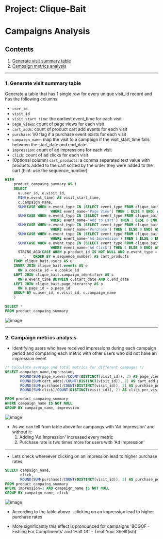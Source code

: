 # Project: Clique-Bait

# Campaigns Analysis

## Contents

 1. [Generate visit summary table](#1-generate-visit-summary-table)
 2. [Campaign metrics analysis](#2-campaign-metrics-analysis)

---

### 1. Generate visit summary table

Generate a table that has 1 single row for every unique visit_id record and has the following columns:

- `user_id`
- `visit_id`
- `visit_start_time`: the earliest event_time for each visit
- `page_views`: count of page views for each visit
- `cart_adds`: count of product cart add events for each visit
- `purchase`: 1/0 flag if a purchase event exists for each visit
- `campaign_name`: map the visit to a campaign if the visit_start_time falls between the start_date and end_date
- `impression`: count of ad impressions for each visit
- `click`: count of ad clicks for each visit
- (Optional column) `cart_products`: a comma separated text value with products added to the cart sorted by the order they were added to the cart (hint: use the sequence_number)
  

````sql
WITH 	
    product_campaing_summary AS (
	SELECT 
	  u.user_id, e.visit_id, 
	  MIN(e.event_time) AS visit_start_time,
	  c.campaign_name,
	  SUM(CASE WHEN e.event_type IN (SELECT event_type FROM clique_bait.event_identifier 
					 WHERE event_name='Page View') THEN 1 ELSE 0 END) AS page_views,
	  SUM(CASE WHEN e.event_type IN (SELECT event_type FROM clique_bait.event_identifier 
					 WHERE event_name='Add to Cart') THEN 1 ELSE 0 END) AS cart_adds,
	  SUM(CASE WHEN e.event_type IN (SELECT event_type FROM clique_bait.event_identifier 
					 WHERE event_name='Purchase') THEN 1 ELSE 0 END) AS purchase,
	  SUM(CASE WHEN e.event_type IN (SELECT event_type FROM clique_bait.event_identifier 
					 WHERE event_name='Ad Impression') THEN 1 ELSE 0 END) AS impression, 
	  SUM(CASE WHEN e.event_type IN (SELECT event_type FROM clique_bait.event_identifier 
					 WHERE event_name='Ad Click') THEN 1 ELSE 0 END) AS click, 
	  STRING_AGG(CASE WHEN p.product_id IS NOT NULL AND e.event_type = 2 THEN p.page_name ELSE NULL END, 
		', ' ORDER BY e.sequence_number) AS cart_products
	FROM clique_bait.users AS u
	INNER JOIN clique_bait.events AS e
	  ON u.cookie_id = e.cookie_id
	LEFT JOIN clique_bait.campaign_identifier AS c
	  ON e.event_time BETWEEN c.start_date AND c.end_date
	LEFT JOIN clique_bait.page_hierarchy AS p
	  ON e.page_id = p.page_id
	GROUP BY u.user_id, e.visit_id, c.campaign_name
	)
			
SELECT * 
FROM product_campaing_summary
````

![image](https://user-images.githubusercontent.com/35038779/217762488-711b41f7-2782-4de2-b3de-60a16bde2e4a.png)

---

### 2. Campaign metrics analysis

- Identifying users who have received impressions during each campaign period and comparing each metric with other users who did not have an impression event


````sql	
/* Calculate average and total metrics for different campagns */
SELECT campaign_name,impression,
	   ROUND(SUM(page_views)/COUNT(DISTINCT(visit_id)), 2) AS page_views_per_visit,
	   ROUND(SUM(cart_adds)/COUNT(DISTINCT(visit_id)), 2) AS cart_add_per_visit,
	   ROUND(SUM(purchase)/COUNT(DISTINCT(visit_id)), 2) AS purchase_per_visit,
	   ROUND(SUM(click)/COUNT(DISTINCT(visit_id)), 2) AS click_per_visit

FROM product_campaing_summary
WHERE campaign_name IS NOT NULL
GROUP BY campaign_name, impression
````
![image](https://user-images.githubusercontent.com/35038779/217835564-acaa3a50-185a-4a56-8749-aab49dd8af74.png)


- As we can tell from table above for campangs with 'Ad Impression' and without it:
	1. Adding 'Ad Impression' increased every metric
	2. Purchase rate is two times more for users with 'Ad Impression'

---

- Lets check whereever clicking on an impression lead to higher purchase rates

````sql
SELECT campaign_name,
	   click,
	   ROUND(SUM(purchase)/COUNT(DISTINCT(visit_id)), 2) AS purchase_per_visit
FROM product_campaing_summary
WHERE impression=1 AND campaign_name IS NOT NULL
GROUP BY campaign_name, click
````

![image](https://user-images.githubusercontent.com/35038779/217837565-89920598-32d7-4bdc-9f5a-671c81c13f8c.png)

- According to the table above - clicking on an impression lead to higher purchase rates

- More significantly this effect is pronounced for campaigns 'BOGOF - Fishing For Compliments' and 'Half Off - Treat Your Shellf(ish)'
